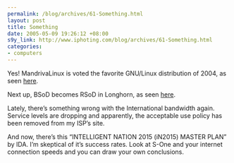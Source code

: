 ```yaml
--- 
permalink: /blog/archives/61-Something.html
layout: post
title: Something
date: 2005-05-09 19:26:12 +08:00
s9y_link: http://www.iphoting.com/blog/archives/61-Something.html
categories: 
- computers
---
```

<p class="whiteline"><p>Yes! MandrivaLinux is voted the favorite GNU/Linux distribution of 2004, as seen <a onclick="_gaq.push(['_trackPageview', '/extlink/www.desktoplinux.com/articles/AT2127420238.html']);"  href="http://www.desktoplinux.com/articles/AT2127420238.html">here</a>.</p>
</p><p class="whiteline"><p>Next up, BSoD becomes RSoD in Longhorn, as seen <a onclick="_gaq.push(['_trackPageview', '/extlink/joi.ito.com/archives/2005/05/07/bsod_upgrades_to_rsod_in_longhorn.html']);"  href="http://joi.ito.com/archives/2005/05/07/bsod_upgrades_to_rsod_in_longhorn.html">here</a>.</p>
</p><p class="whiteline"><p>Lately, there&#8217;s something wrong with the International bandwidth again. Service levels are dropping and apparently, the acceptable use policy has been removed from my ISP&#8217;s site.</p>
</p><p class="break"><p>And now, there&#8217;s this &#8220;INTELLIGENT NATION 2015 (iN2015) MASTER PLAN&#8221; by IDA. I&#8217;m skeptical of it&#8217;s success rates. Look at S-One and your internet connection speeds and you can draw your own conclusions.</p></p>
